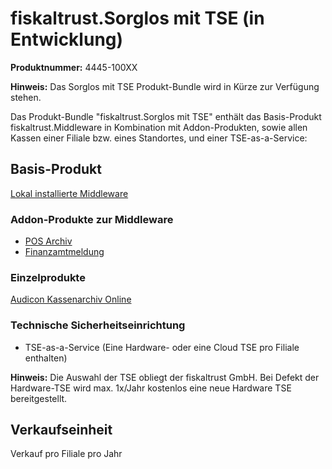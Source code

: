 # fiskaltrust.Sorglos mit TSE (in Entwicklung)

**Produktnummer:** 4445-100XX

**Hinweis:** Das Sorglos mit TSE Produkt-Bundle wird in Kürze zur Verfügung stehen.

Das Produkt-Bundle "fiskaltrust.Sorglos mit TSE" enthält das Basis-Produkt fiskaltrust.Middleware in Kombination mit Addon-Produkten, sowie allen Kassen einer Filiale bzw. eines Standortes, und einer TSE-as-a-Service:

## Basis-Produkt

[Lokal installierte Middleware](../../services/compliance-as-a-service/produkte/4445-0003-lokal-installierte-middleware.md) 

### Addon-Produkte zur Middleware

-  [POS Archiv](../../services/revisionssichere-daten-as-a-service/produkte/4445-10010-pos-archiv.md) 
-  [Finanzamtmeldung](../../services/compliance-as-a-service/produkte/4445-10030-Finanzamtmeldung.md) 

### Einzelprodukte

[Audicon Kassenarchiv Online](../../services/revisionssichere-daten-as-a-service/produkte/4445-10020-Audicon-Kassenarchiv-Online.md) 

### Technische Sicherheitseinrichtung

- TSE-as-a-Service (Eine Hardware- oder eine Cloud TSE pro Filiale enthalten)

**Hinweis:** Die Auswahl der TSE obliegt der fiskaltrust GmbH. Bei Defekt der Hardware-TSE
 wird max. 1x/Jahr kostenlos eine neue Hardware TSE bereitgestellt.

## Verkaufseinheit

Verkauf pro Filiale pro Jahr